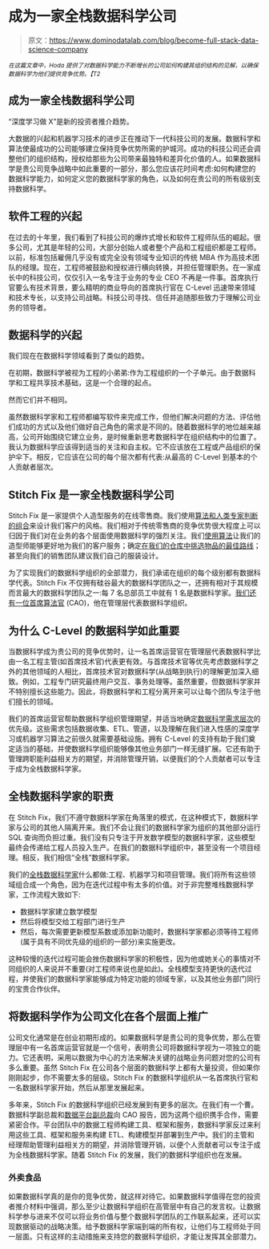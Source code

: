 # 成为一家全栈数据科学公司

> 原文：<https://www.dominodatalab.com/blog/become-full-stack-data-science-company>

*<small>在这篇文章中，Hoda 提供了对数据科学能力不断增长的公司如何构建其组织结构的见解，以确保数据科学为他们提供竞争优势。【T2</small>*

## 成为一家全栈数据科学公司

“深度学习做 X”是新的投资者推介趋势。

大数据的兴起和机器学习技术的进步正在推动下一代科技公司的发展。数据科学和算法使最成功的公司能够建立保持竞争优势所需的护城河。成功的科技公司还会调整他们的组织结构，授权给那些为公司带来最独特和差异化价值的人。如果数据科学是贵公司竞争战略中如此重要的一部分，那么您应该花时间考虑:如何构建您的数据科学能力，如何定义您的数据科学家的角色，以及如何在贵公司的所有级别支持数据科学。

## 软件工程的兴起

在过去的十年里，我们看到了科技公司的爆炸式增长和软件工程师队伍的崛起。很多公司，尤其是年轻的公司，大部分创始人或者整个产品和工程组织都是工程师。以前，标准包括雇佣几乎没有或完全没有领域专业知识的传统 MBA 作为高技术团队的经理。现在，工程师被鼓励和授权进行横向转换，并担任管理职务。在一家成长中的科技公司，仅仅引入一名专注于业务的专业 CEO 不再是一件事。首席执行官要么有技术背景，要么精明的商业导向的首席执行官在 C-Level 迅速带来领域和技术专长，以支持公司战略。科技公司寻找、信任并追随那些致力于理解公司业务的领导者。

## 数据科学的兴起

我们现在在数据科学领域看到了类似的趋势。

在初期，数据科学被视为工程的小弟弟:作为工程组织的一个子单元。由于数据科学和工程共享技术基础，这是一个合理的起点。

然而它们并不相同。

虽然数据科学家和工程师都编写软件来完成工作，但他们解决问题的方法、评估他们成功的方式以及他们做好自己角色的需求是不同的。随着数据科学的地位越来越高，公司开始围绕它建立业务，是时候重新思考数据科学在组织结构中的位置了。我认为数据科学应该得到适当的关注和自主权。它不应该放在工程或产品组织的保护伞下。相反，它应该在公司的每个层次都有代表:从最高的 C-Level 到基本的个人贡献者层次。

## Stitch Fix 是一家全栈数据科学公司

Stitch Fix 是一家提供个人造型服务的在线零售商。我们使用[算法和人类专家判断的组合](http://algorithms-tour.stitchfix.com/)来设计我们客户的风格。我们相对于传统零售商的竞争优势很大程度上可以归因于我们对在业务的各个层面使用数据科学的强烈关注。我们[使用算法](http://algorithms-tour.stitchfix.com/)让我们的造型师能够更好地为我们的客户服务；确定[在我们的仓库中挑选物品的最佳路线](https://multithreaded.stitchfix.com/blog/2016/07/21/skynet-salesman/)；甚至向我们的销售团队建议我们自己的服装设计。

为了实现我们的数据科学组织的全部潜力，我们承诺在组织的每个级别都有数据科学代表。Stitch Fix 不仅拥有硅谷最大的数据科学团队之一，还拥有相对于其规模而言最大的数据科学团队之一:每 7 名总部员工中就有 1 名是数据科学家。[我们还有一位首席算法官](https://www.linkedin.com/in/ecolson/) (CAO)，他在管理层代表数据科学组织。

## 为什么 C-Level 的数据科学如此重要

当数据科学成为贵公司的竞争优势时，让一名首席运营官在管理层代表数据科学比由一名工程主管(如首席技术官)代表更有效。与首席技术官等优先考虑数据科学之外的其他领域的人相比，首席技术官对数据科学(从战略到执行)的理解更加深入细致。例如，工程专门研究最终用户交互、事务处理等。虽然重要，但数据科学家并不特别擅长这些能力。因此，将数据科学和工程分离开来可以让每个团队专注于他们擅长的领域。

我们的首席运营官帮助数据科学组织管理期望，并适当地确定[数据科学需求层次](https://hackernoon.com/the-ai-hierarchy-of-needs-18f111fcc007)的优先级。这些需求包括数据收集、ETL、管道，以及理解在我们进入性感的深度学习或机器学习算法之前很久就需要基础设施。拥有 C-Level 的支持有助于我们奠定适当的基础，并使数据科学组织能够像其他业务部门一样无缝扩展。它还有助于管理跨职能利益相关方的期望，并消除管理开销，以便我们的个人贡献者可以专注于成为全栈数据科学家。

## 全栈数据科学家的职责

在 Stitch Fix，我们不遵守数据科学家在角落里的模式，在这种模式下，数据科学家与公司的其他人隔离开来。我们不会让我们的数据科学家为组织的其他部分运行 SQL 查询而负担过重。我们没有只专注于开发数学模型的数据科学家，这些模型最终会传递给工程人员投入生产。在我们的数据科学组织中，甚至没有一个项目经理。相反，我们相信“全栈”数据科学家。

我们的[全栈数据科学家](https://multithreaded.stitchfix.com/algorithms/)什么都做:工程、机器学习和项目管理。我们将所有这些领域组合成一个角色，因为在迭代过程中有太多的价值。对于非完整堆栈数据科学家，工作流程大致如下:

*   数据科学家建立数学模型
*   然后将模型交给工程部门进行生产
*   然后，每次需要更新模型系数或添加新功能时，数据科学家都必须等待工程师(属于具有不同优先级的组织的一部分)来实施更改。

这种较慢的迭代过程可能会挫伤数据科学家的积极性，因为他或她关心的事情对不同组织的人来说并不重要(对工程师来说也是如此)。全栈模型支持更快的迭代过程，并使我们的数据科学家能够成为特定功能的领域专家，以及其他业务部门同行的宝贵合作伙伴。

## 将数据科学作为公司文化在各个层面上推广

公司文化通常是在创业初期形成的。如果数据科学是贵公司的竞争优势，那么在管理层中有一名首席运营官就是一个信号，表明贵公司将数据科学视为一项独立的能力。它还表明，采用以数据为中心的方法来解决关键的战略业务问题对您的公司有多么重要。虽然 Stitch Fix 在公司各个层面的数据科学上都有大量投资，但如果你刚刚起步，你不需要太多的层级。Stitch Fix 的数据科学组织从一名首席执行官和一名数据科学家开始，然后从那里发展起来。

多年来，Stitch Fix 的数据科学组织已经发展到有更多的层次。在我们有一个曹。数据科学副总裁和[数据平台副总裁](https://multithreaded.stitchfix.com/blog/2016/03/16/engineers-shouldnt-write-etl/)向 CAO 报告，因为这两个组织携手合作，需要紧密合作。平台团队中的数据工程师构建工具、框架和服务，数据科学家反过来利用这些工具、框架和服务来构建 ETL、构建模型并部署到生产中。我们的主管和经理帮助管理利益相关方的期望，并消除管理开销，以便个人贡献者可以专注于成为全栈数据科学家。随着 Stitch Fix 的发展，我们的数据科学组织也在发展。

### 外卖食品

如果数据科学真的是你的竞争优势，就这样对待它。如果数据科学值得在您的投资者推介材料中强调，那么至少让数据科学组织在高管层中有自己的发言权。让数据科学参与进来不仅可以将业务价值与整个数据科学团队的工作联系起来，还可以实现数据驱动的战略决策。给予数据科学家端到端的所有权，让他们与工程师处于同一层面。只有这样的主动措施来支持您的数据科学组织，才能让发挥其全部潜力。